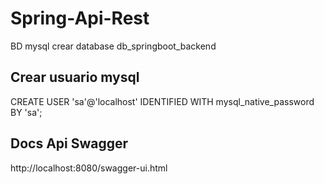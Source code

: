 # Spring-Api-Rest

BD mysql crear database db_springboot_backend 

## Crear usuario mysql

CREATE USER 'sa'@'localhost' IDENTIFIED WITH mysql_native_password BY 'sa';

## Docs Api Swagger

  http://localhost:8080/swagger-ui.html
